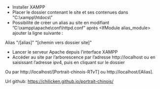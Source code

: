 ﻿- Installer XAMPP
- Placer le dossier contenant le site et ses contenues dans "C:\xampp\htdocs\”
- Possibilité de créer un alias au site en modifiant ”C:\xampp\apache\conf\httpd.conf” après <IfModule alias\_module> ajouter la ligne suivante :

Alias "/[alias]"  "[chemin vers dossier site]"

- Lancer le serveur Apache depuis l’interface XAMPP
- Accéder au site par l’arborescence par l’adresse http://localhost  ou en saisissant l’adresse ipv4, puis en cliquant sur le dossier

Ou par http://localhost/[Portrait-chinois-RTvT] ou http://localhost/[Alias].

Url github: https://chilicken.github.io/portrait-chinois/

